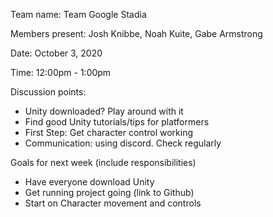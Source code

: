 Team name: Team Google Stadia

Members present: Josh Knibbe, Noah Kuite, Gabe Armstrong

Date: October 3, 2020

Time: 12:00pm - 1:00pm

Discussion points:

 - Unity downloaded? Play around with it
 - Find good Unity tutorials/tips for platformers
 - First Step: Get character control working
 - Communication: using discord. Check regularly

Goals for next week (include responsibilities)

 - Have everyone download Unity
 - Get running project going (link to Github)
 - Start on Character movement and controls

